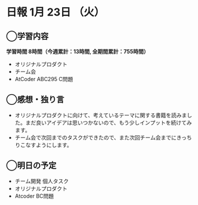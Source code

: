 # 日報  1月 23日 （火）

## ◯学習内容

**学習時間  8時間（今週累計：13時間, 全期間累計：755時間）**

- オリジナルプロダクト
- チーム会
- AtCoder ABC295 C問題

## ◯感想・独り言

- オリジナルプロダクトに向けて、考えているテーマに関する書籍を読みました。まだ良いアイデアは思いつかないので、もう少しインプットを続けてみます。
- チーム会で次回までのタスクができたので、また次回チーム会までにきっちりこなすようにします。

## ◯明日の予定

- チーム開発 個人タスク
- オリジナルプロダクト
- Atcoder BC問題
